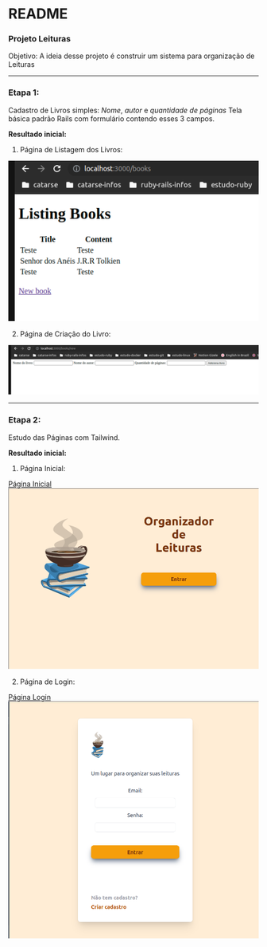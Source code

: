 # README

### Projeto Leituras

Objetivo: A ideia desse projeto é construir um sistema para organização de Leituras

___
### Etapa 1:
Cadastro de Livros simples: *Nome*, *autor* e *quantidade de páginas*
Tela básica padrão Rails com formulário contendo esses 3 campos.

**Resultado inicial:**

  1. Página de Listagem dos Livros:

  ![books](readme_images/first_step/books.png)

  2. Página de Criação do Livro:

  ![new_book](readme_images/first_step/new_book.png)

___
### Etapa 2:
Estudo das Páginas com Tailwind.

**Resultado inicial:**

  1. Página Inicial:

  [Página Inicial](https://play.tailwindcss.com/w4ZhfAZFoP)
  ![pagina_inicial](readme_images/second_step/first_page.png)

  2. Página de Login:

  [Página Login](https://play.tailwindcss.com/MMwQGl7zY5)
  ![pagina_login](readme_images/second_step/login_page.png)
